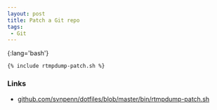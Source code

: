 ```yaml
---
layout: post
title: Patch a Git repo
tags:
 - Git
---
```


{:lang='bash'}
~~~
{% include rtmpdump-patch.sh %}
~~~

### Links
* [github.com/svnpenn/dotfiles/blob/master/bin/rtmpdump-patch.sh][g]

[g]:http://github.com/svnpenn/dotfiles/blob/master/bin/rtmpdump-patch.sh